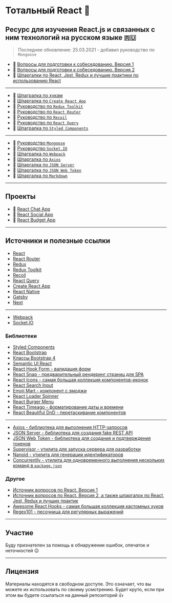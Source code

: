 # Тотальный React :metal:

## Ресурс для изучения React.js и связанных с ним технологий на русском языке :ru:

> Последнее обновление: 25.03.2021 - добавил руководство по `Mongoose`

- :page_with_curl: [Вопросы для подготовки к собеседованию. Версия 1](./md/questions.md)
- :page_with_curl: [Вопросы для подготовки к собеседованию. Версия 2](./md/questions-v2.md)
- :memo: [Шпаргалки по React, Jest, Redux и лучшие практики по использованию React](./md/cheatsheets-bestpractices.md)

---

- :memo: [Шпагралка по хукам](./md/hooks.md)
- :memo: [Шпаргалка по `Create React App`](./md/create-react-app.md)
- :page_with_curl: [Руководство по `Redux Toolkit`](./md/redux-toolkit.md)
- :page_with_curl: [Руководство по `React Router`](./md/react-router.md)
- :page_with_curl: [Руководство по `Recoil`](./md/recoil.md)
- :page_with_curl: [Руководство по `React Query`](./md/react-query.md)
- :memo: [Шпагралка по `Styled Components`](./md/styled-components.md)

---

- :page_with_curl: [Руководство `Mongoose`](./md/mongoose.md)
- :page_with_curl: [Руководство `Socket.IO`](./md/socket/README.md)
- :memo: [Шпагралка по `Webpack`](./md/webpack.md)
- :memo: [Шпаргалка по `Axios`](./md/axios.md)
- :memo: [Шпаргалка по `JSON Server`](./md/json-server/README.md)
- :memo: [Шпаргалка по `JSON Web Token`](./md/jsonwebtoken.md)
- :memo: [Шпаргалка по `Markdown`](./md/markdown.md)

---

## Проекты

- :link: [React Chat App](https://github.com/harryheman/React-Projects/tree/main/server/react-chat)
- :link: [React Social App](https://github.com/harryheman/React-Social-App)
- :link: [React Budget App](https://github.com/harryheman/React-Projects/tree/main/client/budget-app)

---

## Источники и полезные ссылки

- [React](https://ru.reactjs.org/)
- [React Router](https://reactrouter.com/)
- [Redux](https://redux.js.org/)
- [Redux Toolkit](https://redux-toolkit.js.org/)
- [Recoil](https://recoiljs.org/)
- [React Query](https://react-query.tanstack.com/)
- [Create React App](https://create-react-app.dev/)
- [React Native](https://reactnative.dev/)
- [Gatsby](https://www.gatsbyjs.com/)
- [Next](https://nextjs.org/)

---

- [Webpack](https://webpack.js.org/)
- [Socket.IO](https://socket.io/)

### Библиотеки

- [Styled Components](https://styled-components.com/)
- [React Bootstrap](https://react-bootstrap.github.io/)
- [Классы Bootstrap 4](https://www.w3schools.com/bootstrap4/bootstrap_ref_all_classes.asp)
- [Semantic UI React](https://react.semantic-ui.com/)
- [React Hook Form - валидация форм](https://react-hook-form.com/ru/)
- [React Snap - предварительный рендеринг страниц для SPA](https://github.com/stereobooster/react-snap)
- [React Icons - самая большая коллекция компонентов-иконок](https://react-icons.github.io/react-icons/)
- [React Search Input](https://www.npmjs.com/package/react-search-input)
- [Emoji Mart - компонент с эмоджи](https://github.com/missive/emoji-mart)
- [React Loader Spinner](https://www.npmjs.com/package/react-loader-spinner)
- [React Burger Menu](https://www.npmjs.com/package/react-burger-menu)
- [React Timeago - форматирование даты и времени](https://www.npmjs.com/package/react-timeago)
- [React Beautiful DnD - перетаскивание компонентов](https://github.com/vtereshyn/react-beautiful-dnd-ru)

---

- [Axios - библиотека для выполнения HTTP-запросов](https://github.com/axios/axios)
- [JSON Server - библиотека для создания fake REST API](https://github.com/typicode/json-server)
- [JSON Web Token - библиотека для создания и подтверждения токенов](https://github.com/auth0/node-jsonwebtoken)
- [Supervisor - утилита для запуска сервера для разработки](https://www.npmjs.com/package/supervisor)
- [Nanoid - утилита для генерации идентификаторов](https://www.npmjs.com/package/nanoid)
- [Concurrently - утилита для одновременного выполнения нескольких команд в `package.json`](https://www.npmjs.com/package/concurrently)

### Другое

- [Источник вопросов по React. Версия 1](https://github.com/sudheerj/reactjs-interview-questions)
- [Источник вопросов по React. Версия 2, а также шпаргалок по React, Jest, Redux и лучших практик](https://github.com/learning-zone/react-interview-questions)
- [Awesome React Hooks - самая большая коллекция кастомных хуков](https://github.com/rehooks/awesome-react-hooks)
- [Regex101 - песочница для регулярных выражений](https://regex101.com/)

---

## Участие

Буду признателен за помощь в обнаружении ошибок, опечаток и неточностей :wink:

---

## Лицензия

Материалы находятся в свободном доступе. Это означает, что вы можете их использовать по своему усмотрению. Будет круто, если при этом вы будете ссылаться на данный репозиторий :thumbsup: